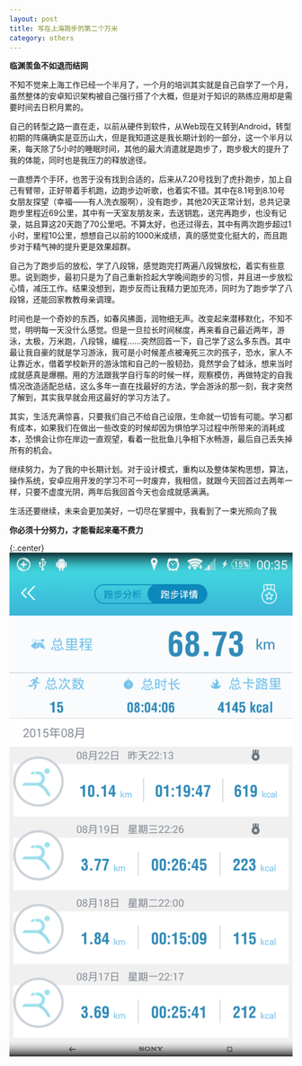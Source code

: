 ```yaml
---
layout: post
title: 写在上海跑步的第二个万米
category: others
---
```


**临渊羡鱼不如退而结网**

不知不觉来上海工作已经一个半月了，一个月的培训其实就是自己自学了一个月，虽然整体的安卓知识架构被自己强行搭了个大概，但是对于知识的熟练应用却是需要时间去日积月累的。

自己的转型之路一直在走，以前从硬件到软件，从Web现在又转到Android，转型初期的阵痛确实是亚历山大，但是我知道这是我长期计划的一部分，这一个半月以来，每天除了5小时的睡眠时间，其他的最大消遣就是跑步了，跑步极大的提升了我的体能，同时也是我压力的释放途径。

一直想弄个手环，也苦于没有找到合适的，后来从7.20号找到了虎扑跑步，加上自己有臂带，正好带着手机跑，边跑步边听歌，也着实不错。其中在8.1号到8.10号女朋友探望（幸福——有人洗衣服啊），没有跑步，其他20天正常计划，总共记录跑步里程近69公里，其中有一天室友朋友来，去送钥匙，送完再跑步，也没有记录，姑且算这20天跑了70公里吧。不算太好，也还过得去，其中有两次跑步超过1小时，里程10公里，想想自己以前的1000米成绩，真的感觉变化挺大的，而且跑步对于精气神的提升更是效果超群。

自己为了跑步后的放松，学了八段锦，感觉跑完打两遍八段锦放松，着实有些意思。说到跑步，最初只是为了自己重新捡起大学晚间跑步的习惯，并且进一步放松心情，减压工作。结果没想到，跑步反而让我精力更加充沛，同时为了跑步学了八段锦，还能回家教教母亲调理。

时间也是一个奇妙的东西，如春风拂面，润物细无声。改变起来潜移默化，不知不觉，明明每一天没什么感觉。但是一旦拉长时间梯度，再来看自己最近两年，游泳，太极，万米跑，八段锦，编程……突然回首一下，自己学了这么多东西。其中最让我自豪的就是学习游泳，我可是小时候差点被淹死三次的孩子，恐水，家人不让靠近水，借着学校新开的游泳馆和自己的一股韧劲，竟然学会了蛙泳，想来当时成就感真是爆棚。用的方法跟我学自行车的时候一样，观察模仿，再做特定的自我情况改造适配总结，这么多年一直在找最好的方法，学会游泳的那一刻，我才突然了解到，其实我早就会用这最好的学习方法了。

其实，生活充满惊喜，只要我们自己不给自己设限，生命就一切皆有可能。学习都有成本，如果我们在做出一些改变的时候却因为惧怕学习过程中所带来的消耗成本，恐惧会让你在岸边一直观望，看着一批批鱼儿争相下水畅游，最后自己丢失掉所有的机会。

继续努力，为了我的中长期计划。对于设计模式，重构以及整体架构思想，算法，操作系统，安卓应用开发的学习不可一时废弃，我相信，就跟今天回首过去两年一样，只要不虚度光阴，两年后我回首今天也会成就感满满。

生活还要继续，未来会更加美好，一切尽在掌握中，我看到了一束光照向了我

**你必须十分努力，才能看起来毫不费力**


{:.center}
![第二个10公里](/assets/img/20150822/Screenshot_2015-08-23-00-35-08.png)